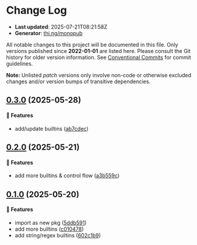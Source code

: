 # Change Log

- **Last updated**: 2025-07-21T08:21:58Z
- **Generator**: [thi.ng/monopub](https://thi.ng/monopub)

All notable changes to this project will be documented in this file.
Only versions published since **2022-01-01** are listed here.
Please consult the Git history for older version information.
See [Conventional Commits](https://conventionalcommits.org/) for commit guidelines.

**Note:** Unlisted _patch_ versions only involve non-code or otherwise excluded changes
and/or version bumps of transitive dependencies.

## [0.3.0](https://github.com/thi-ng/umbrella/tree/@thi.ng/lispy@0.3.0) (2025-05-28)

#### 🚀 Features

- add/update builtins ([ab7cdec](https://github.com/thi-ng/umbrella/commit/ab7cdec))

## [0.2.0](https://github.com/thi-ng/umbrella/tree/@thi.ng/lispy@0.2.0) (2025-05-21)

#### 🚀 Features

- add more builtins & control flow ([a3b559c](https://github.com/thi-ng/umbrella/commit/a3b559c))

## [0.1.0](https://github.com/thi-ng/umbrella/tree/@thi.ng/lispy@0.1.0) (2025-05-20)

#### 🚀 Features

- import as new pkg ([5ddb591](https://github.com/thi-ng/umbrella/commit/5ddb591))
- add more builtins ([c010478](https://github.com/thi-ng/umbrella/commit/c010478))
- add string/regex builtins ([602c1b9](https://github.com/thi-ng/umbrella/commit/602c1b9))
